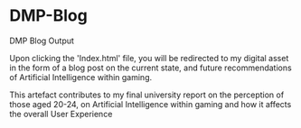 # DMP-Blog
DMP Blog Output

Upon clicking the 'Index.html' file, you will be redirected to my digital asset
in the form of a blog post on the current state, and future recommendations of Artificial Intelligence
within gaming.

This artefact contributes to my final university report on the perception of those aged 20-24, on Artificial Intelligence within gaming 
and how it affects the overall User Experience
